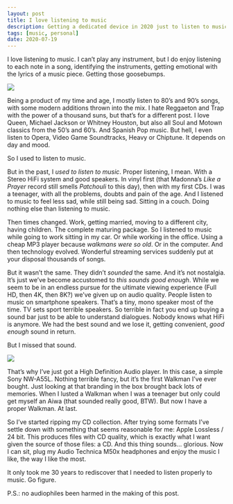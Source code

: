 ```yaml
---
layout: post
title: I love listening to music
description: Getting a dedicated device in 2020 just to listen to music? Yep.
tags: [music, personal]
date: 2020-07-19
---
```


I love listening to music. I can’t play any instrument, but I do enjoy listening to each note in a song, identifying the instruments, getting emotional with the lyrics of a music piece. Getting those goosebumps.

![](/img/sony-walkman.png)

Being a product of my time and age, I mostly listen to 80’s and 90’s songs, with some modern additions thrown into the mix. I hate Reggaeton and Trap with the power of a thousand suns, but that’s for a different post. I love Queen, Michael Jackson or Whitney Houston, but also all Soul and Motown classics from the 50’s and 60’s. And Spanish Pop music. But hell, I even listen to Opera, Video Game Soundtracks, Heavy or Chiptune. It depends on day and mood.

So I used to listen to music.

But in the past, I _used to listen to music_. Proper listening, I mean. With a Stereo HiFi system and good speakers. In vinyl first (that Madonna’s _Like a Prayer_ record still smells _Patchouli_ to this day), then with my first CDs. I was a teenager, with all the problems, doubts and pain of the age. And I listened to music to feel less sad, while still being sad. Sitting in a couch. Doing nothing else than listening to music.

Then times changed. Work, getting married, moving to a different city, having children. The complete maturing package. So I listened to music while going to work sitting in my car. Or while working in the office. Using a cheap MP3 player because _walkmans were so old_. Or in the computer. And then technology evolved. Wonderful streaming services suddenly put at your disposal thousands of songs.

But it wasn’t the same. They didn’t _sounded_ the same. And it’s not nostalgia. It’s just we’ve become accustomed to _this sounds good enough_. While we seem to be in an endless pursue for the ultimate viewing experience (Full HD, then 4K, then 8K?) we’ve given up on audio quality. People listen to music on smartphone speakers. That’s a tiny, mono speaker most of the time. TV sets sport terrible speakers. So terrible in fact you end up buying a sound bar just to be able to understand dialogues. Nobody knows what HiFi is anymore. We had the best sound and we lose it, getting convenient, _good enough_ sound in return.

But I missed that sound.

![](/img/sony-walkman-madonna.jpg)

That’s why I’ve just got a High Definition Audio player. In this case, a simple Sony NW-A55L. Nothing terrible fancy, but it’s the first Walkman I’ve ever bought. Just looking at that branding in the box brought back lots of memories. When I lusted a Walkman when I was a teenager but only could get myself an Aiwa (that sounded really good, BTW). But now I have a proper Walkman. At last.

So I’ve started ripping my CD collection. After trying some formats I’ve settle down with something that seems reasonable for me: Apple Lossless / 24 bit. This produces files with CD quality, which is exactly what I want given the source of those files: a CD. And this thing sounds... glorious. Now I can sit, plug my Audio Technica M50x headphones and enjoy the music I like, the way I like the most.

It only took me 30 years to rediscover that I needed to listen properly to music. Go figure.

P.S.: no audiophiles been harmed in the making of this post.
